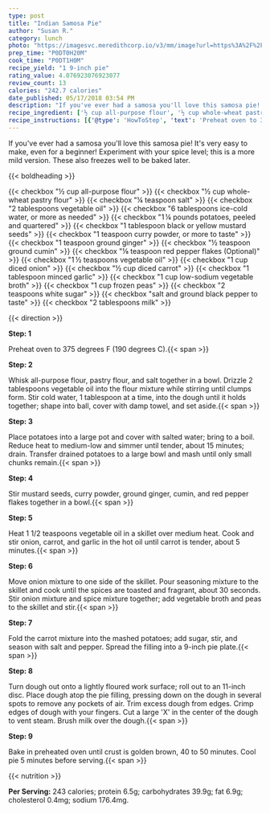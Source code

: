 ```yaml
---
type: post
title: "Indian Samosa Pie"
author: "Susan R."
category: lunch
photo: "https://imagesvc.meredithcorp.io/v3/mm/image?url=https%3A%2F%2Fimages.media-allrecipes.com%2Fuserphotos%2F8020666.jpg"
prep_time: "P0DT0H20M"
cook_time: "P0DT1H0M"
recipe_yield: "1 9-inch pie"
rating_value: 4.076923076923077
review_count: 13
calories: "242.7 calories"
date_published: 05/17/2018 03:54 PM
description: "If you've ever had a samosa you'll love this samosa pie! It's very easy to make, even for a beginner! Experiment with your spice level; this is a more mild version. These also freezes well to be baked later."
recipe_ingredient: ['½ cup all-purpose flour', '½ cup whole-wheat pastry flour', '¼ teaspoon salt', '2 tablespoons vegetable oil', '6 tablespoons ice-cold water, or more as needed', '1\u2009¼ pounds potatoes, peeled and quartered', '1 tablespoon black or yellow mustard seeds', '1 teaspoon curry powder, or more to taste', '1 teaspoon ground ginger', '½ teaspoon ground cumin', '⅛ teaspoon red pepper flakes', '1\u2009½ teaspoons vegetable oil', '1 cup diced onion', '½ cup diced carrot', '1 tablespoon minced garlic', '1 cup low-sodium vegetable broth', '1 cup frozen peas', '2 teaspoons white sugar', 'salt and ground black pepper to taste', '2 tablespoons milk']
recipe_instructions: [{'@type': 'HowToStep', 'text': 'Preheat oven to 375 degrees F (190 degrees C).\n'}, {'@type': 'HowToStep', 'text': 'Whisk all-purpose flour, pastry flour, and salt together in a bowl. Drizzle 2 tablespoons vegetable oil into the flour mixture while stirring until clumps form. Stir cold water, 1 tablespoon at a time, into the dough until it holds together; shape into ball, cover with damp towel, and set aside.\n'}, {'@type': 'HowToStep', 'text': 'Place potatoes into a large pot and cover with salted water; bring to a boil. Reduce heat to medium-low and simmer until tender, about 15 minutes; drain. Transfer drained potatoes to a large bowl and mash until only small chunks remain.\n'}, {'@type': 'HowToStep', 'text': 'Stir mustard seeds, curry powder, ground ginger, cumin, and red pepper flakes together in a bowl.\n'}, {'@type': 'HowToStep', 'text': 'Heat 1 1/2 teaspoons vegetable oil in a skillet over medium heat. Cook and stir onion, carrot, and garlic in the hot oil until carrot is tender, about 5 minutes.\n'}, {'@type': 'HowToStep', 'text': 'Move onion mixture to one side of the skillet. Pour seasoning mixture to the skillet and cook until the spices are toasted and fragrant, about 30 seconds. Stir onion mixture and spice mixture together; add vegetable broth and peas to the skillet and stir.\n'}, {'@type': 'HowToStep', 'text': 'Fold the carrot mixture into the mashed potatoes; add sugar, stir, and season with salt and pepper. Spread the filling into a 9-inch pie plate.\n'}, {'@type': 'HowToStep', 'text': "Turn dough out onto a lightly floured work surface; roll out to an 11-inch disc. Place dough atop the pie filling, pressing down on the dough in several spots to remove any pockets of air. Trim excess dough from edges. Crimp edges of dough with your fingers. Cut a large 'X' in the center of the dough to vent steam. Brush milk over the dough.\n"}, {'@type': 'HowToStep', 'text': 'Bake in preheated oven until crust is golden brown, 40 to 50 minutes. Cool pie 5 minutes before serving.\n'}]
---
```


If you've ever had a samosa you'll love this samosa pie! It's very easy to make, even for a beginner! Experiment with your spice level; this is a more mild version. These also freezes well to be baked later. 

{{< boldheading >}}

{{< checkbox "½ cup all-purpose flour" >}}
{{< checkbox "½ cup whole-wheat pastry flour" >}}
{{< checkbox "¼ teaspoon salt" >}}
{{< checkbox "2 tablespoons vegetable oil" >}}
{{< checkbox "6 tablespoons ice-cold water, or more as needed" >}}
{{< checkbox "1 ¼ pounds potatoes, peeled and quartered" >}}
{{< checkbox "1 tablespoon black or yellow mustard seeds" >}}
{{< checkbox "1 teaspoon curry powder, or more to taste" >}}
{{< checkbox "1 teaspoon ground ginger" >}}
{{< checkbox "½ teaspoon ground cumin" >}}
{{< checkbox "⅛ teaspoon red pepper flakes  (Optional)" >}}
{{< checkbox "1 ½ teaspoons vegetable oil" >}}
{{< checkbox "1 cup diced onion" >}}
{{< checkbox "½ cup diced carrot" >}}
{{< checkbox "1 tablespoon minced garlic" >}}
{{< checkbox "1 cup low-sodium vegetable broth" >}}
{{< checkbox "1 cup frozen peas" >}}
{{< checkbox "2 teaspoons white sugar" >}}
{{< checkbox "salt and ground black pepper to taste" >}}
{{< checkbox "2 tablespoons milk" >}}


{{< direction >}}

**Step: 1**

Preheat oven to 375 degrees F (190 degrees C).{{< span >}}

**Step: 2**

Whisk all-purpose flour, pastry flour, and salt together in a bowl. Drizzle 2 tablespoons vegetable oil into the flour mixture while stirring until clumps form. Stir cold water, 1 tablespoon at a time, into the dough until it holds together; shape into ball, cover with damp towel, and set aside.{{< span >}}

**Step: 3**

Place potatoes into a large pot and cover with salted water; bring to a boil. Reduce heat to medium-low and simmer until tender, about 15 minutes; drain. Transfer drained potatoes to a large bowl and mash until only small chunks remain.{{< span >}}

**Step: 4**

Stir mustard seeds, curry powder, ground ginger, cumin, and red pepper flakes together in a bowl.{{< span >}}

**Step: 5**

Heat 1 1/2 teaspoons vegetable oil in a skillet over medium heat. Cook and stir onion, carrot, and garlic in the hot oil until carrot is tender, about 5 minutes.{{< span >}}

**Step: 6**

Move onion mixture to one side of the skillet. Pour seasoning mixture to the skillet and cook until the spices are toasted and fragrant, about 30 seconds. Stir onion mixture and spice mixture together; add vegetable broth and peas to the skillet and stir.{{< span >}}

**Step: 7**

Fold the carrot mixture into the mashed potatoes; add sugar, stir, and season with salt and pepper. Spread the filling into a 9-inch pie plate.{{< span >}}

**Step: 8**

Turn dough out onto a lightly floured work surface; roll out to an 11-inch disc. Place dough atop the pie filling, pressing down on the dough in several spots to remove any pockets of air. Trim excess dough from edges. Crimp edges of dough with your fingers. Cut a large 'X' in the center of the dough to vent steam. Brush milk over the dough.{{< span >}}

**Step: 9**

Bake in preheated oven until crust is golden brown, 40 to 50 minutes. Cool pie 5 minutes before serving.{{< span >}}

{{< nutrition >}}

**Per Serving:** 243 calories; protein 6.5g; carbohydrates 39.9g; fat 6.9g; cholesterol 0.4mg; sodium 176.4mg.